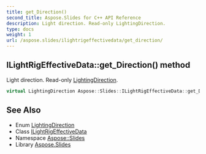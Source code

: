 ```yaml
---
title: get_Direction()
second_title: Aspose.Slides for C++ API Reference
description: Light direction. Read-only LightingDirection.
type: docs
weight: 1
url: /aspose.slides/ilightrigeffectivedata/get_direction/
---
```

## ILightRigEffectiveData::get_Direction() method


Light direction. Read-only [LightingDirection](../../lightingdirection/).

```cpp
virtual LightingDirection Aspose::Slides::ILightRigEffectiveData::get_Direction()=0
```

## See Also

* Enum [LightingDirection](../../lightingdirection/)
* Class [ILightRigEffectiveData](../)
* Namespace [Aspose::Slides](../../)
* Library [Aspose.Slides](../../../)
